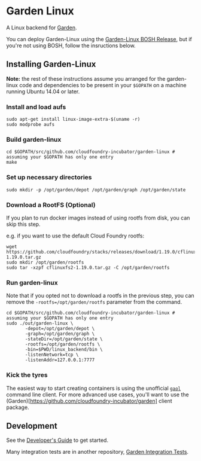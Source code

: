 # Garden Linux

A Linux backend for [Garden](https://github.com/cloudfoundry-incubator/garden).

You can deploy Garden-Linux using the [Garden-Linux BOSH Release](https://github.com/cloudfoundry-incubator/garden-linux-release), but if you're not using BOSH, follow the insructions below.

## Installing Garden-Linux

**Note:** the rest of these instructions assume you arranged for the garden-linux code and dependencies to be
present in your `$GOPATH` on a machine running Ubuntu 14.04 or later.

### Install and load aufs

```
sudo apt-get install linux-image-extra-$(uname -r)
sudo modprobe aufs
```

### Build garden-linux

```
cd $GOPATH/src/github.com/cloudfoundry-incubator/garden-linux # assuming your $GOPATH has only one entry
make
```

### Set up necessary directories

```
sudo mkdir -p /opt/garden/depot /opt/garden/graph /opt/garden/state
```

### Download a RootFS (Optional)

If you plan to run docker images instead of using rootfs from disk, you can skip this step.

e.g. if you want to use the default Cloud Foundry rootfs:
```
wget https://github.com/cloudfoundry/stacks/releases/download/1.19.0/cflinuxfs2-1.19.0.tar.gz
sudo mkdir /opt/garden/rootfs
sudo tar -xzpf cflinuxfs2-1.19.0.tar.gz -C /opt/garden/rootfs
```

### Run garden-linux

Note that if you opted not to download a rootfs in the previous step, you can remove the `-rootfs=/opt/garden/rootfs` parameter from the command.

```
cd $GOPATH/src/github.com/cloudfoundry-incubator/garden-linux # assuming your $GOPATH has only one entry
sudo ./out/garden-linux \
       -depot=/opt/garden/depot \
       -graph=/opt/garden/graph \
       -stateDir=/opt/garden/state \
       -rootfs=/opt/garden/rootfs \
       -bin=$PWD/linux_backend/bin \
       -listenNetwork=tcp \
       -listenAddr=127.0.0.1:7777
```

### Kick the tyres

The easiest way to start creating containers is using the unofficial [`gaol`](https://github.com/contraband/gaol) command line client.
For more advanced use cases, you'll want to use the (Garden)[https://github.com/cloudfoundry-incubator/garden] client package.

## Development

See the [Developer's Guide](docs/DEVELOPING.md) to get started.

Many integration tests are in another repository, [Garden Integration Tests](https://github.com/cloudfoundry-incubator/garden-integration-tests).
